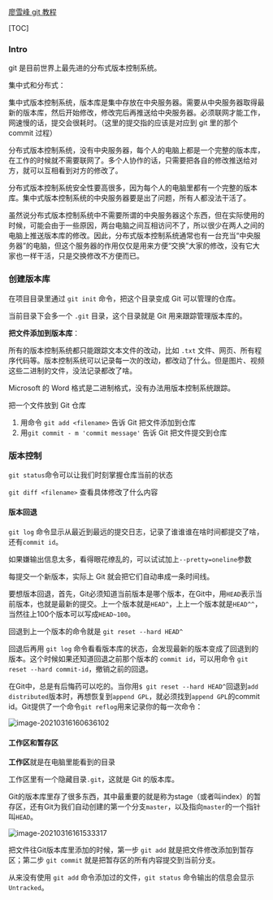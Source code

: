 [廖雪峰 git 教程](https://www.liaoxuefeng.com/wiki/896043488029600/896202780297248#0)

[TOC]

### Intro

git 是目前世界上最先进的分布式版本控制系统。

集中式和分布式：

集中式版本控制系统，版本库是集中存放在中央服务器。需要从中央服务器取得最新的版本库，然后开始修改，修改完后再推送给中央服务器。必须联网才能工作，网速慢的话，提交会很耗时。（这里的提交指的应该是对应到 git 里的那个 commit 过程）

分布式版本控制系统，没有中央服务器，每个人的电脑上都是一个完整的版本库，在工作的时候就不需要联网了。多个人协作的话，只需要把各自的修改推送给对方，就可以互相看到对方的修改了。

分布式版本控制系统安全性要高很多，因为每个人的电脑里都有一个完整的版本库。集中式版本控制系统的中央服务器要是出了问题，所有人都没法干活了。

虽然说分布式版本控制系统中不需要所谓的中央服务器这个东西，但在实际使用的时候，可能会由于一些原因，两台电脑之间互相访问不了，所以很少在两人之间的电脑上推送版本库的修改。因此，分布式版本控制系统通常也有一台充当“中央服务器”的电脑，但这个服务器的作用仅仅是用来方便“交换”大家的修改，没有它大家也一样干活，只是交换修改不方便而已。

### 创建版本库

在项目目录里通过 `git init` 命令，把这个目录变成 Git 可以管理的仓库。

当前目录下会多一个 `.git` 目录，这个目录就是 Git 用来跟踪管理版本库的。

**把文件添加到版本库**：

所有的版本控制系统都只能跟踪文本文件的改动，比如 `.txt` 文件、网页、所有程序代码等。版本控制系统可以记录每一次的改动，都改动了什么。但是图片、视频这些二进制的文件，没法记录都改了啥。

Microsoft 的 Word 格式是二进制格式，没有办法用版本控制系统跟踪。

把一个文件放到 Git 仓库

1. 用命令 `git add <filename>` 告诉 Git 把文件添加到仓库
2. 用`git commit - m 'commit message'` 告诉 Git 把文件提交到仓库

### 版本控制

`git status`命令可以让我们时刻掌握仓库当前的状态

`git diff <filename>` 查看具体修改了什么内容

#### 版本回退

`git log` 命令显示从最近到最远的提交日志，记录了谁谁谁在啥时间都提交了啥，还有`commit id`。

如果嫌输出信息太多，看得眼花缭乱的，可以试试加上`--pretty=oneline`参数

每提交一个新版本，实际上 Git 就会把它们自动串成一条时间线。

要想版本回退，首先，Git必须知道当前版本是哪个版本，在Git中，用`HEAD`表示当前版本，也就是最新的提交。上一个版本就是`HEAD^`，上上一个版本就是`HEAD^^`，当然往上100个版本可以写成`HEAD~100`。

回退到上一个版本的命令就是 `git reset --hard HEAD^`

回退后再用 `git log` 命令看看版本库的状态，会发现最新的版本变成了回退到的版本。这个时候如果还知道回退之前那个版本的 `commit id`，可以用命令 `git reset --hard commit-id`，撤销之前的回退。

在Git中，总是有后悔药可以吃的。当你用`$ git reset --hard HEAD^`回退到`add distributed`版本时，再想恢复到`append GPL`，就必须找到`append GPL`的commit id。Git提供了一个命令`git reflog`用来记录你的每一次命令：

![image-20210316160636102](https://gitee.com/pengpoo/pictures/raw/master/notes_imgs/2021/03/16/20210316160643.png)

#### 工作区和暂存区

**工作区**就是在电脑里能看到的目录

工作区里有一个隐藏目录`.git`，这就是 Git 的版本库。

Git的版本库里存了很多东西，其中最重要的就是称为stage（或者叫index）的暂存区，还有Git为我们自动创建的第一个分支`master`，以及指向`master`的一个指针叫`HEAD`。

![image-20210316161533317](https://gitee.com/pengpoo/pictures/raw/master/notes_imgs/2021/03/16/20210316161533.png)

把文件往Git版本库里添加的时候，第一步 `git add` 就是把文件修改添加到暂存区；第二步 `git commit` 就是把暂存区的所有内容提交到当前分支。

从来没有使用 `git add` 命令添加过的文件，`git status` 命令输出的信息会显示 `Untracked`。